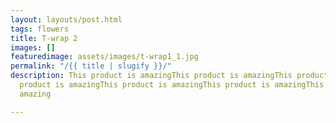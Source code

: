 ```yaml
---
layout: layouts/post.html
tags: flowers
title: T-wrap 2
images: []
featuredimage: assets/images/t-wrap1_1.jpg
permalink: "/{{ title | slugify }}/"
description: This product is amazingThis product is amazingThis product is amazingThis
  product is amazingThis product is amazingThis product is amazingThis product is
  amazing

---
```

